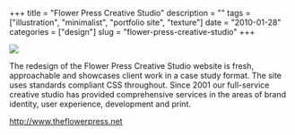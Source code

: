 +++
title = "Flower Press Creative Studio"
description = ""
tags = ["illustration", "minimalist", "portfolio site", "texture"]
date = "2010-01-28"
categories = ["design"]
slug = "flower-press-creative-studio"
+++


 

  <div id="screens-thumbs" class="clearfix">
    <div class="txt-center" id="design-submission"><a href="http://www.theflowerpress.net/"><img id='bluga-thumbnail-2290' class='bluga-thumbnail large' src='http://media.konigi.com/bluga/
wt4b620fe08fba9_large.jpg'/></a></div>  
  </div>   
<p>The redesign of the Flower Press Creative Studio website is fresh, approachable and showcases client work in a case study format. The site uses standards compliant CSS throughout. Since 2001 our full-service creative studio has provided comprehensive services in the areas of brand identity, user experience, development and print.</p>

<p><a href="http://www.theflowerpress.net/">http://www.theflowerpress.net</a></p>




